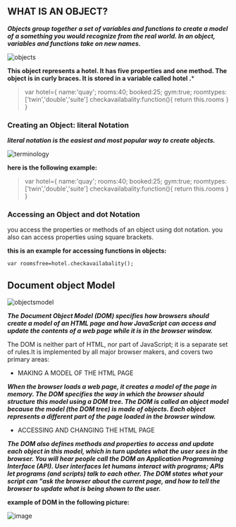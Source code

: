 ## WHAT IS AN OBJECT?

***Objects group together a set of variables and functions to  create a model of a something you would recognize from the real world. In an object, variables and functions take on new names.***

![objects](https://miro.medium.com/max/2722/1*iKJx57JU9sKdff-Os7upyA.png)

**This object represents a hotel. It has five properties and one method. The object is in curly braces. It is stored in a variable called hotel .***

> var hotel={
    name:'quay';
    rooms:40;
    booked:25;
    gym:true;
    roomtypes:['twin','double','suite']
    checkavailabality:function(){
        return this.rooms
    }
}




### Creating an Object: literal Notation

***literal notation is the easiest and most popular way to create objects.***

![terminology](https://data-flair.training/blogs/wp-content/uploads/sites/2/2019/07/How-to-Create-JavaScript-Objects-1200x675.jpg)


**here is the following example:**

> var hotel={
    name:'quay';
    rooms:40;
    booked:25;
    gym:true;
    roomtypes:['twin','double','suite']
    checkavailabality:function(){
        return this.rooms
    }
}



### Accessing an Object and dot Notation

you access the properties or methods of an object using dot notation. you also can access properties using square brackets.

**this is an example for accessing functions in objects:**


`var roomsfree=hotel.checkavailabality();`

## Document object Model

![objectsmodel](https://simplesnippets.tech/wp-content/uploads/2018/10/what-is-document-object-model-in-JS-featured-image.jpg)


***The Document Object Model (DOM) specifies how browsers should create a model of an HTML page and how JavaScript can access  and update the contents of a web page while it is in the browser window.***

The DOM is neither part of HTML, nor part of JavaScript; it is a separate set of rules.It is implemented by all major browser makers, and covers two primary areas:

* MAKING A MODEL OF THE HTML PAGE

***When the browser loads a web page, it creates a model of the page in memory. The DOM specifies the way in which the browser should structure this model using a DOM tree. The DOM is called an object model because the model (the DOM tree) is made of objects. Each object represents a different part of the page loaded in the browser window.***



* ACCESSING AND CHANGING THE HTML PAGE 

***The DOM also defines methods and properties to access and update each object in this model, which in turn updates what the user sees in the browser. You will hear people call the DOM an Application Programming Interface (API). User interfaces let humans interact with programs; APls let programs (and scripts) talk to each other. The DOM states what your script can "ask the browser about the current page, and how to tell the browser to update what is being shown to the user.***



**example of DOM in the following picture:**




![image](https://tariqaustralia.files.wordpress.com/2013/03/dom_tree.gif)
